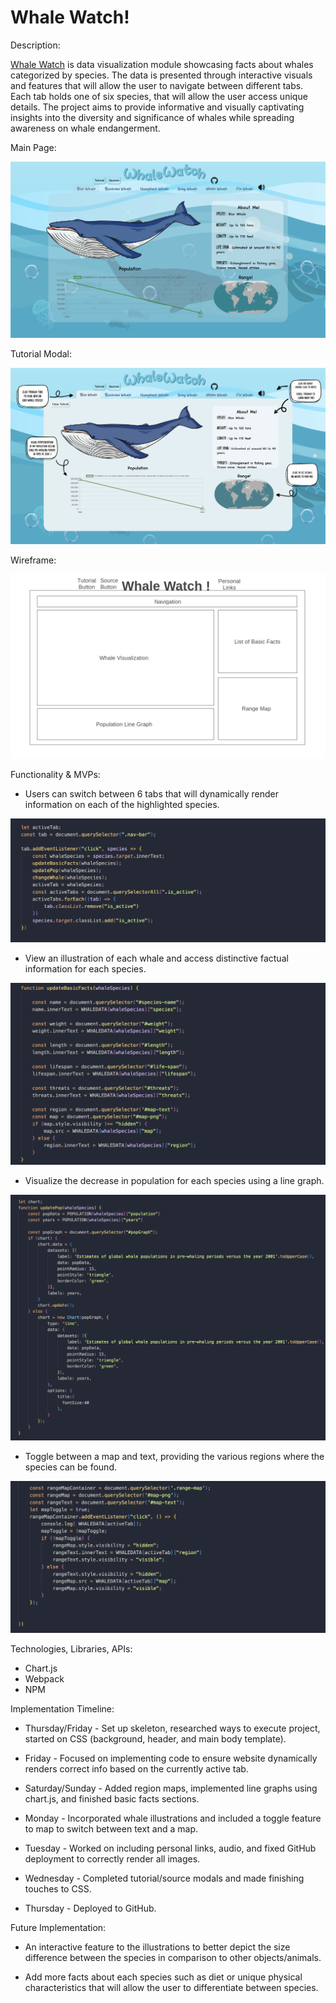 # Whale Watch!

Description: 

[Whale Watch](https://ashleyjek.github.io/WhaleWatch/) is data visualization module showcasing facts about whales categorized by species. The data is presented through interactive visuals and features that will allow the user to navigate between different tabs. Each tab holds one of six species, that will allow the user access unique details. The project aims to provide informative and visually captivating insights into the diversity and significance of whales while spreading awareness on whale endangerment.

Main Page:

![Alt text](./assets/images/screenshot-main.png)

Tutorial Modal:

![Alt text](./assets/images/screenshot-tut.png)

Wireframe:

![Alt text](wireframe.png)

Functionality & MVPs:

* Users can switch between 6 tabs that will dynamically render information on each of the highlighted species.

![Alt text](./assets/images/code-nav.png)

* View an illustration of each whale and access distinctive factual information for each species.

![Alt text](./assets/images/code-facts.png)

* Visualize the decrease in population for each species using a line graph.

![Alt text](./assets/images/code-chartjs.png)
* Toggle between a map and text, providing the various regions where the species can be found.

![Alt text](./assets/images/code-map.png)

Technologies, Libraries, APIs:

* Chart.js
* Webpack
* NPM

Implementation Timeline:

* Thursday/Friday - Set up skeleton, researched ways to execute project, started on CSS (background, header, and main body template).

* Friday - Focused on implementing code to ensure website dynamically renders correct info based on the currently active tab.

* Saturday/Sunday - Added region maps, implemented line graphs using chart.js, and finished basic facts sections.

* Monday - Incorporated whale illustrations and included a toggle feature to map to switch between text and a map. 

* Tuesday - Worked on including personal links, audio, and fixed GitHub deployment to correctly render all images.

* Wednesday - Completed tutorial/source modals and made finishing touches to CSS.

* Thursday - Deployed to GitHub.


Future Implementation:

* An interactive feature to the illustrations to better depict the size difference between the species in comparison to other objects/animals. 

* Add more facts about each species such as diet or unique physical 
characteristics that will allow the user to differentiate between species.




